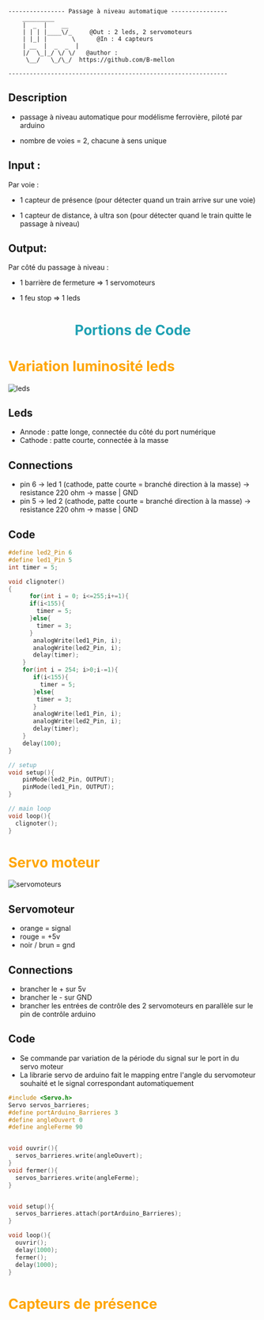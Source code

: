 ```
---------------- Passage à niveau automatique ----------------
    _________
    |  _  |    __
    | | | |____\/_     @Out : 2 leds, 2 servomoteurs 
    | |_| |       \      @In : 4 capteurs  
    | __  |  _  _  |
    |/  \_|_/ \/ \/   @author :
     \__/   \_/\_/  https://github.com/B-mellon

--------------------------------------------------------------
```

## Description 

- passage à niveau automatique pour modélisme ferrovière, piloté par arduino

- nombre de voies = 2, chacune à sens unique

## Input :

Par voie : 

- 1 capteur de présence (pour détecter quand un train arrive sur une voie)

- 1 capteur de distance, à ultra son (pour détecter quand le train quitte le passage à niveau)

## Output:

Par côté du passage à niveau : 

- 1 barrière de fermeture => 1 servomoteurs

- 1 feu stop => 1 leds


<h1 style="text-align:center;color:rgb(30, 161, 179)">
    Portions de Code
</h1>

# <em style="font-style:normal;color:orange"> Variation luminosité leds </em>

![leds](img/leds.gif)

## Leds 

- Annode : patte longe, connectée du côté du port numérique
- Cathode : patte courte, connectée à la masse

## Connections 

- pin 6 -> led 1 (cathode, patte courte = branché direction à la masse) -> resistance 220 ohm -> masse | GND
- pin 5 -> led 2 (cathode, patte courte = branché direction à la masse) -> resistance 220 ohm -> masse | GND

## Code 

```c++
#define led2_Pin 6
#define led1_Pin 5
int timer = 5;

void clignoter()
{
      for(int i = 0; i<=255;i+=1){
      if(i<155){
        timer = 5;
      }else{
        timer = 3;
      }
       analogWrite(led1_Pin, i);
       analogWrite(led2_Pin, i);
       delay(timer);
    }
    for(int i = 254; i>0;i-=1){
       if(i<155){
         timer = 5;
       }else{
        timer = 3;
       }
       analogWrite(led1_Pin, i);
       analogWrite(led2_Pin, i);
       delay(timer);
    }
    delay(100);
}

// setup 
void setup(){
    pinMode(led2_Pin, OUTPUT);
    pinMode(led1_Pin, OUTPUT);
}

// main loop 
void loop(){
  clignoter();
}
```

# <em style="font-style:normal;color:orange"> Servo moteur </em>

![servomoteurs](img/servo.gif)

## Servomoteur 

- orange = signal 
- rouge = +5v
- noir / brun = gnd

## Connections 

- brancher le + sur 5v
- brancher le - sur GND 
- brancher les entrées de contrôle des 2 servomoteurs en parallèle sur le pin de contrôle arduino

## Code 

- Se commande par variation de la période du signal sur le port in du servo moteur
- La librarie servo de arduino fait le mapping entre l'angle du servomoteur souhaité et le signal correspondant automatiquement

```c++
#include <Servo.h>
Servo servos_barrieres;
#define portArduino_Barrieres 3
#define angleOuvert 0
#define angleFerme 90


void ouvrir(){
  servos_barrieres.write(angleOuvert);
}
void fermer(){
  servos_barrieres.write(angleFerme);
}


void setup(){
  servos_barrieres.attach(portArduino_Barrieres);
} 

void loop(){
  ouvrir();
  delay(1000);
  fermer();
  delay(1000);
}
```

# <em style="font-style:normal;color:orange"> Capteurs de présence </em>

